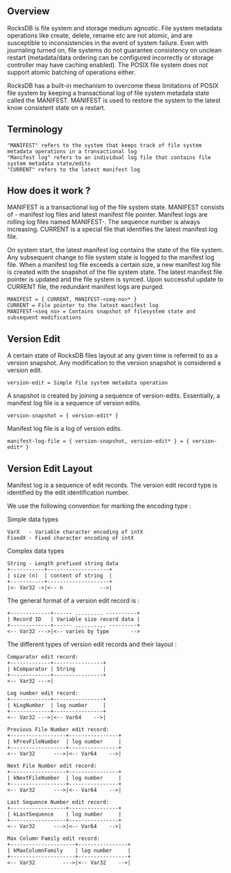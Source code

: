 ## Overview

RocksDB is file system and storage medium agnostic. File system metadata operations like create, delete, rename etc are not atomic, and are susceptible to inconsistencies in the event of system failure. Even with journaling turned on, file systems do not guarantee consistency on unclean restart (metadata/data ordering can be configured incorrectly or storage controller may have caching enabled). The POSIX file system does not support atomic batching of operations either. 

RocksDB has a built-in mechanism to overcome these limitations of POSIX file system by keeping a transactional log of file system metadata state called the MANIFEST. MANIFEST is used to restore the system to the latest know consistent state on a restart.    

## Terminology

```
"MANIFEST" refers to the system that keeps track of file system metadata operations in a transactional log
"Manifest log" refers to an individual log file that contains file system metadata state/edits
"CURRENT" refers to the latest manifest log 
```

## How does it work ?

MANIFEST is a transactional log of the file system state. MANIFEST consists of - manifest log files and latest manifest file pointer. Manifest logs are rolling log files named MANIFEST-<seq number>. The sequence number is always increasing. CURRENT is a special file that identifies the latest manifest log file.

On system start, the latest manifest log contains the state of the file system. Any subsequent change to file system state is logged to the manifest log file. When a manifest log file exceeds a certain size, a new manifest log file is created with the snapshot of the file system state. The latest manifest file pointer is updated and the file system is synced. Upon successful update to CURRENT file, the redundant manifest logs are purged. 

```
MANIFEST = { CURRENT, MANIFEST-<seq-no>* } 
CURRENT = File pointer to the latest manifest log
MANIFEST-<seq no> = Contains snapshot of filesystem state and subsequent modifications
```

## Version Edit

A certain state of RocksDB files layout at any given time is referred to as a version snapshot. Any modification to the version snapshot is considered a version edit.

```
version-edit = Simple file system metadata operation
```
A snapshot is created by joining a sequence of version-edits. Essentially, a manifest log file is a sequence of version edits.
```
version-snapshot = { version-edit* }
```
Manifest log file is a log of version edits.
```
manifest-log-file = { version-snapshot, version-edit* } = { version-edit* }
```

## Version Edit Layout

Manifest log is a sequence of edit records. The version edit record type is identified by the edit identification number. 

We use the following convention for marking the encoding type :

Simple data types
```
VarX   - Variable character encoding of intX
FixedX - Fixed character encoding of intX
```

Complex data types
```
String - Length prefixed string data
+-----------+--------------------+
| size (n)  | content of string  |
+-----------+--------------------+
|<- Var32 ->|<-- n            -->|
```

The general format of a version edit record is :
```
+-------------+------ ......... ----------+
| Record ID   | Variable size record data |
+-------------+------ .......... ---------+
<-- Var32 --->|<-- varies by type       -->
```

The different types of version edit records and their layout :

```
Comparator edit record:
+-------------+----------------+
| kComparator | String         |
+-------------+----------------+
<-- Var32 --->|

Log number edit record:
+-------------+----------------+
| kLogNumber  | log number     |
+-------------+----------------+
<-- Var32 --->|<-- Var64    -->|

Previous File Number edit record:
+------------------+----------------+
| kPrevFileNumber  | log number     |
+------------------+----------------+
<-- Var32      --->|<-- Var64    -->|

Next File Number edit record:
+------------------+----------------+
| kNextFileNumber  | log number     |
+------------------+----------------+
<-- Var32      --->|<-- Var64    -->|

Last Sequence Number edit record:
+------------------+----------------+
| kLastSequence    | log number     |
+------------------+----------------+
<-- Var32      --->|<-- Var64    -->|

Max Column Family edit record:
+---------------------+----------------+
| kMaxColumnFamily    | log number     |
+---------------------+----------------+
<-- Var32         --->|<-- Var32    -->|



```   


